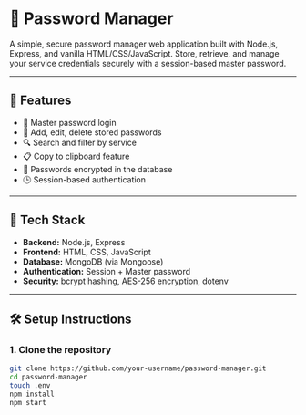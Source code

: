 # 🔐 Password Manager

A simple, secure password manager web application built with Node.js, Express, and vanilla HTML/CSS/JavaScript. Store, retrieve, and manage your service credentials securely with a session-based master password.

---

## 🚀 Features

- 🔑 Master password login
- 💾 Add, edit, delete stored passwords
- 🔍 Search and filter by service
- 📋 Copy to clipboard feature
- 🔐 Passwords encrypted in the database
- 🕒 Session-based authentication

---

## 🧱 Tech Stack

- **Backend:** Node.js, Express
- **Frontend:** HTML, CSS, JavaScript
- **Database:** MongoDB (via Mongoose)
- **Authentication:** Session + Master password
- **Security:** bcrypt hashing, AES-256 encryption, dotenv

---

## 🛠 Setup Instructions

### 1. Clone the repository
```bash
git clone https://github.com/your-username/password-manager.git
cd password-manager
touch .env
npm install
npm start

